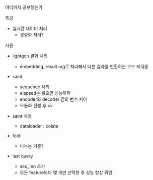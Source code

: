 
어디까지 공부했는가

특강
- 실시간 데이터 처리
	- 경량화 처리?

시윤
- lightgcn 결과 처리
	- embedding, result arg로 처리해서 다른 결과를 반환하는 코드 제작중



- saint
	- sequence 처리
	- elapsed는 넣으면 성능하락
	- encoder와 decoder 간의 변수 차이
	- 모듈화 진행 후 cv


- saint 처리
	- dataloader : colate
- fold
	- 나누는 기준?


- last query
	- seq_len 추가
	- 모든 feature보다 몇 개만 선택한 후 성능 향상 확인


